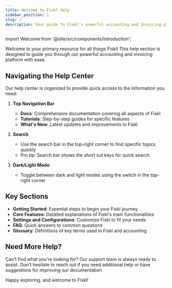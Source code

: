```yaml
---
title: Welcome to Fiskl Help
sidebar_position: 1
slug: /
description: Your guide to Fiskl's powerful accounting and invoicing platform
---
```

import Welcome from '@site/src/components/Introduction';

<Welcome>

Welcome to your primary resource for all things Fiskl! This help section is designed to guide you through our powerful accounting and invoicing platform with ease.

## Navigating the Help Center

Our help center is organized to provide quick access to the information you need:

1. **Top Navigation Bar**
   - **Docs**: Comprehensive documentation covering all aspects of Fiskl
   - **Tutorials**: Step-by-step guides for specific features
   - **What's New**: Latest updates and improvements to Fiskl

2. **Search**
   - Use the search bar in the top-right corner to find specific topics quickly
   - Pro tip: Search bar shows the short cut keys for quick search

3. **Dark/Light Mode**
   - Toggle between dark and light modes using the switch in the top-right corner

## Key Sections

- **Getting Started**: Essential steps to begin your Fiskl journey
- **Core Features**: Detailed explanations of Fiskl's main functionalities
- **Settings and Configurations**: Customize Fiskl to fit your needs
- **FAQ**: Quick answers to common questions
- **Glossary**: Definitions of key terms used in Fiskl and accounting

## Need More Help?

Can't find what you're looking for? Our support team is always ready to assist. Don't hesitate to reach out if you need additional help or have suggestions for improving our documentation.

Happy exploring, and welcome to Fiskl!


</Welcome>